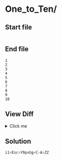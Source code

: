 # One_to_Ten/
## Start file
```

```
## End file
```
1
2
3
4
5
6
7
8
9
10
```
## View Diff
<details><summary>Click me</summary>

```
1c1,10
< 
---
> 1
> 2
> 3
> 4
> 5
> 6
> 7
> 8
> 9
> 10
```
</details>

## Solution
```sh
i1<Esc>Y9pvGg<C-A>ZZ
```
